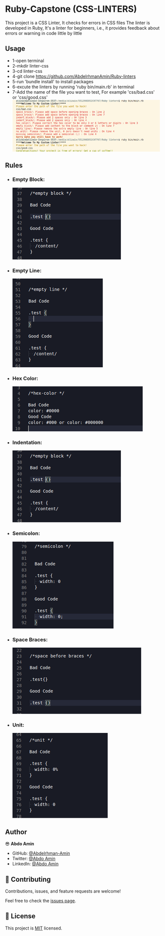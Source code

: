 # Ruby-Capstone (CSS-LINTERS)
This project is a CSS Linter, It checks for errors in CSS files
The linter is developed in Ruby, It's a linter for beginners, i.e., it provides feedback about errors or warning in code little by little
## Usage
  - 1-open terminal 
  - 2-mkdir linter-css
  - 3-cd linter-css
  - 4-git clone https://github.com/AbdelrhmanAmin/Ruby-linters
  - 5-run 'bundle install' to install packages
  - 6-excute the linters by running 'ruby bin/main.rb' in terminal
  - 7-Add the name of the file you want to test, For example 'css/bad.css' or 'css/good.css'
![Example](./assets/terminal.png)

## Rules

- ### **Empty Block**:
  ![Empty Block](./assets/empty-block.png)
- ### **Empty Line**:
  ![Empty Line](./assets/empty-line.png)
- ### **Hex Color**:
  ![Hex Color](./assets/hex-color.png)
- ### **Indentation**:
  ![Indentation](./assets/empty-block.png)
- ### **Semicolon**:
  ![Semicolon](./assets/semicolon.png)
- ### **Space Braces**:
  ![Space Braces](./assets/space-braces.png)
- ### **Unit**:
  ![Unit](./assets/unit.png)

## Author

😎 **Abdo Amin**

- GitHub: [@Abdelrhman-Amin](https://github.com/AbdelrhmanAmin)
- Twitter: [@Abdo Amin](https://twitter.com/AbdoAmi60489112)
- LinkedIn: [@Abdo Amin](https://www.linkedin.com/in/abdoamin/)

## 🤝 Contributing

Contributions, issues, and feature requests are welcome!

Feel free to check the [issues page](https://github.com/AbdelrhmanAmin/CSS-linters/issues).

## 📝 License

This project is [MIT](./LICENSE) licensed.
